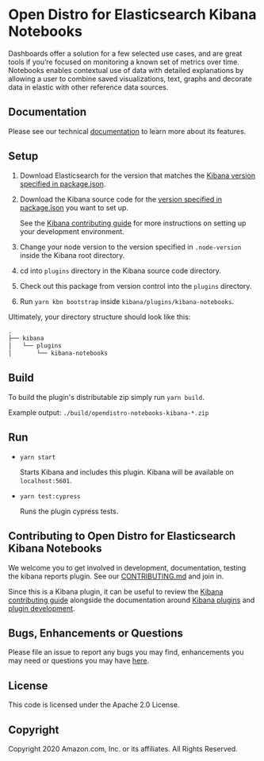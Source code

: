 # Open Distro for Elasticsearch Kibana Notebooks

Dashboards offer a solution for a few selected use cases, and are great tools if you’re focused on monitoring a known set of metrics over time. Notebooks enables contextual use of data with detailed explanations by allowing a user to combine saved visualizations, text, graphs and decorate data in elastic with other reference data sources.

## Documentation

Please see our technical [documentation](https://opendistro.github.io/for-elasticsearch-docs/docs/kibana/notebooks/) to learn more about its features.

## Setup

1. Download Elasticsearch for the version that matches the [Kibana version specified in package.json](./package.json#L7).
1. Download the Kibana source code for the [version specified in package.json](./package.json#L7) you want to set up.

   See the [Kibana contributing guide](https://github.com/elastic/kibana/blob/master/CONTRIBUTING.md#setting-up-your-development-environment) for more instructions on setting up your development environment.

1. Change your node version to the version specified in `.node-version` inside the Kibana root directory.
1. cd into `plugins` directory in the Kibana source code directory.
1. Check out this package from version control into the `plugins` directory.
1. Run `yarn kbn bootstrap` inside `kibana/plugins/kibana-notebooks`.

Ultimately, your directory structure should look like this:

```md
.
├── kibana
│   └── plugins
│       └── kibana-notebooks
```

## Build

To build the plugin's distributable zip simply run `yarn build`.

Example output: `./build/opendistro-notebooks-kibana-*.zip`


## Run

- `yarn start`

  Starts Kibana and includes this plugin. Kibana will be available on `localhost:5601`.

- `yarn test:cypress`

  Runs the plugin cypress tests.

## Contributing to Open Distro for Elasticsearch Kibana Notebooks

We welcome you to get involved in development, documentation, testing the kibana reports plugin. See our [CONTRIBUTING.md](./CONTRIBUTING.md) and join in.

Since this is a Kibana plugin, it can be useful to review the [Kibana contributing guide](https://github.com/elastic/kibana/blob/master/CONTRIBUTING.md) alongside the documentation around [Kibana plugins](https://www.elastic.co/guide/en/kibana/master/kibana-plugins.html) and [plugin development](https://www.elastic.co/guide/en/kibana/current/plugin-development.html).

## Bugs, Enhancements or Questions

Please file an issue to report any bugs you may find, enhancements you may need or questions you may have [here](https://github.com/opendistro-for-elasticsearch/kibana-notebooks/issues).

## License

This code is licensed under the Apache 2.0 License.

## Copyright

Copyright 2020 Amazon.com, Inc. or its affiliates. All Rights Reserved.
